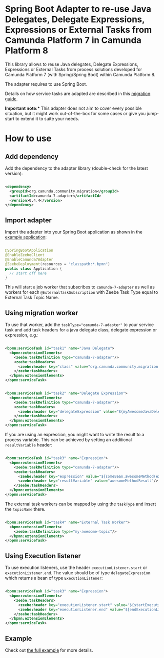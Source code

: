 # Spring Boot Adapter to re-use Java Delegates, Delegate Expressions, Expressions or External Tasks from Camunda Platform 7 in Camunda Platform 8

This library allows to reuse Java delegates, Delegate Expressions, Expressions
or External Tasks from process solutions developed for Camunda Platform 7 (with
Spring/Spring Boot) within Camunda Platform 8.

The adapter requires to use Spring Boot.

Details on how service tasks are adapted are described in this
[migration guide](https://docs.camunda.io/docs/guides/migrating-from-Camunda-Platform/#migration-tooling).

**Important note:\*** This adapter does not aim to cover every possible
situation, but it might work out-of-the-box for some cases or give you
jump-start to extend it to suite your needs.

# How to use

## Add dependency

Add the dependency to the adapter library (double-check for the latest version):

```xml

<dependency>
  <groupId>org.camunda.community.migration</groupId>
  <artifactId>camunda-7-adapter</artifactId>
  <version>0.4.4</version>
</dependency>
```

## Import adapter

Import the adapter into your Spring Boot application as shown in the
[example application](../example/process-solution-migrated/src/main/java/org/camunda/community/migration/example/Application.java):

```java

@SpringBootApplication
@EnableZeebeClient
@EnableCamunda7Adapter
@ZeebeDeployment(resources = "classpath:*.bpmn")
public class Application {
  // start off here
}
```

This will start a job worker that subscribes to `camunda-7-adapter` as well as
workers for each `@ExternalTaskSubscription` with Zeebe Task Type equal to
External Task Topic Name.

## Using migration worker

To use that worker, add the `taskType="camunda-7-adapter"` to your service task
and add task headers for a java delegate class, delegate expression or
expression, e.g.:

```xml

<bpmn:serviceTask id="task1" name="Java Delegate">
  <bpmn:extensionElements>
    <zeebe:taskDefinition type="camunda-7-adapter"/>
    <zeebe:taskHeaders>
      <zeebe:header key="class" value="org.camunda.community.migration.example.SampleJavaDelegate"/>
    </zeebe:taskHeaders>
  </bpmn:extensionElements>
</bpmn:serviceTask>
```

```xml

<bpmn:serviceTask id="task2" name="Delegate Expression">
  <bpmn:extensionElements>
    <zeebe:taskDefinition type="camunda-7-adapter"/>
    <zeebe:taskHeaders>
      <zeebe:header key="delegateExpression" value="${myAwesomeJavaDelegateBean}"/>
    </zeebe:taskHeaders>
  </bpmn:extensionElements>
</bpmn:serviceTask>
```

If you are using an expression, you might want to write the result to a process variable. This can be achieved by setting an additional `resultVariable` header:

```xml

<bpmn:serviceTask id="task3" name="Expression">
  <bpmn:extensionElements>
    <zeebe:taskDefinition type="camunda-7-adapter"/>
    <zeebe:taskHeaders>
      <zeebe:header key="expression" value="${someBean.awesomeMethod(execution, someVar)}"/>
      <zeebe:header key="resultVariable" value="awesomeMethodResult"/>
    </zeebe:taskHeaders>
  </bpmn:extensionElements>
</bpmn:serviceTask>
```

The external task workers can be mapped by using the `taskType` and insert the
`topicName` there.

```xml

<bpmn:serviceTask id="task4" name="External Task Worker">
  <bpmn:extensionElements>
    <zeebe:taskDefinition type="my-awesome-topic"/>
  </bpmn:extensionElements>
</bpmn:serviceTask>
```

## Using Execution listener

To use execution listeners, use the header `executionListener.start` or `executionListener.end`. The value should be of type `delegateExpression` which returns a bean of type `ExecutionListener`:

```xml

<bpmn:serviceTask id="task3" name="Expression">
  <bpmn:extensionElements>
    <zeebe:taskHeaders>
      <zeebe:header key="executionListener.start" value="${startExecutionListenerBean}"/>
      <zeebe:header key="executionListener.end" value="${endExecutionListenerBean}"/>
    </zeebe:taskHeaders>
  </bpmn:extensionElements>
</bpmn:serviceTask>
```

## Example

Check out
[the full example](../example/process-solution-migrated/src/main/resources/process.bpmn)
for more details.
